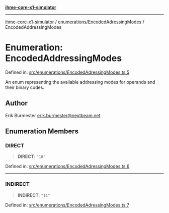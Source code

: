 [**ihme-core-x1-simulator**](../../../README.md)

***

[ihme-core-x1-simulator](../../../modules.md) / [enumerations/EncodedAdressingModes](../README.md) / EncodedAddressingModes

# Enumeration: EncodedAddressingModes

Defined in: [src/enumerations/EncodedAdressingModes.ts:5](https://github.com/ProgrammIt/CPU-Simulator/blob/e2e026db90406d6486eead3a66922074c98b6175/src/enumerations/EncodedAdressingModes.ts#L5)

An enum representing the available addressing modes for operands and their binary codes.

## Author

Erik Burmester <erik.burmester@nextbeam.net>

## Enumeration Members

### DIRECT

> **DIRECT**: `"10"`

Defined in: [src/enumerations/EncodedAdressingModes.ts:6](https://github.com/ProgrammIt/CPU-Simulator/blob/e2e026db90406d6486eead3a66922074c98b6175/src/enumerations/EncodedAdressingModes.ts#L6)

***

### INDIRECT

> **INDIRECT**: `"11"`

Defined in: [src/enumerations/EncodedAdressingModes.ts:7](https://github.com/ProgrammIt/CPU-Simulator/blob/e2e026db90406d6486eead3a66922074c98b6175/src/enumerations/EncodedAdressingModes.ts#L7)
